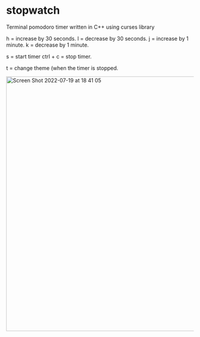# stopwatch
Terminal pomodoro timer written in C++ using curses library

h = increase by 30 seconds.
l = decrease by 30 seconds.
j = increase by 1 minute.
k = decrease by 1 minute.

s = start timer
ctrl + c = stop timer.

t = change theme (when the timer is stopped.


<img width="682" alt="Screen Shot 2022-07-19 at 18 41 05" src="https://user-images.githubusercontent.com/11419292/179707169-1c44d899-3dc2-43d1-8da3-5eb9120ff94a.png">
